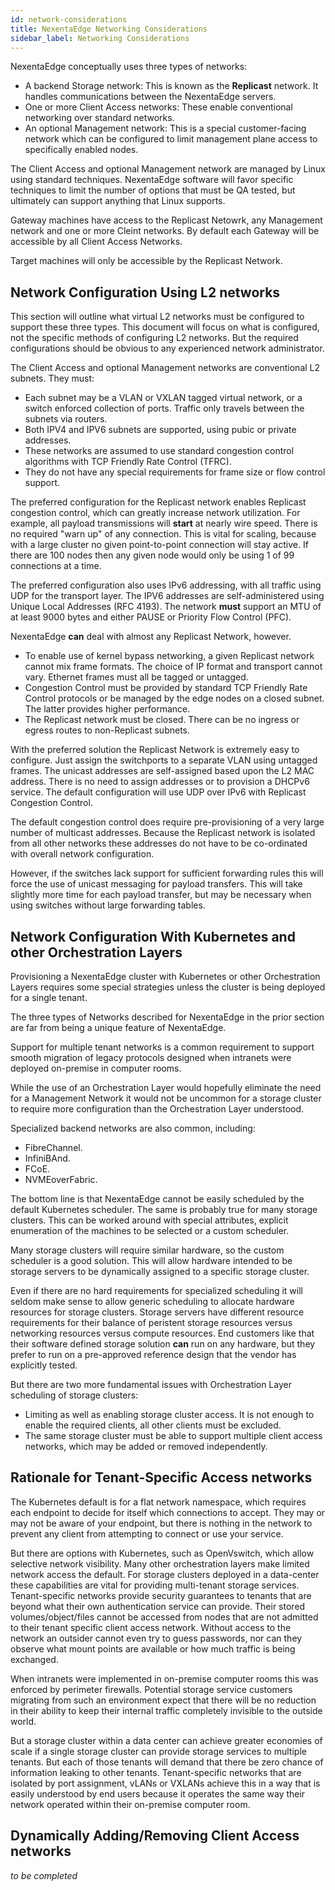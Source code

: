 ```yaml
---
id: network-considerations
title: NexentaEdge Networking Considerations
sidebar_label: Networking Considerations
---
```


NexentaEdge conceptually uses three types of networks:
* A backend Storage network: This is known as the **Replicast** network. It handles communications between the NexentaEdge servers.
* One or more Client Access networks: These enable conventional networking over standard networks.
* An optional Management network: This is a special customer-facing network which can be configured to limit management plane access to specifically enabled nodes.

The Client Access and optional Management network are managed by Linux using standard techniques.
NexentaEdge software will favor specific techniques to limit the number of options that must be QA tested,
but ultimately can support anything that Linux supports.

Gateway machines have access to the Replicast Netowrk, any Management network and one or more Cleint networks. By default each Gateway will be accessible by all Client Access Networks.

Target machines will only be accessible by the Replicast Network.

## Network Configuration Using L2 networks
This section will outline what virtual L2 networks must be configured to support these three types.
This document will focus on what is configured, not the specific methods of configuring L2 networks.
But the required configurations should be obvious to any experienced network administrator.

The Client Access and optional Management networks are conventional L2 subnets. They must:

* Each subnet may be a VLAN or VXLAN tagged virtual network, or a switch enforced collection of ports.
Traffic only travels between the subnets via routers.
* Both IPV4 and IPV6 subnets are supported,
using pubic or private addresses.
* These networks are assumed to use standard congestion control
algorithms with TCP Friendly Rate Control (TFRC).
* They  do not have any special requirements
for frame size or flow control support.

The preferred configuration for the Replicast network enables Replicast congestion control,
which can greatly increase network utilization. For example, all payload transmissions will
**start** at nearly wire speed. There is no required "warn up" of any connection.
This is vital for scaling, because with a large cluster no given point-to-point connection
will stay active. If there are 100 nodes then any given node would only be using 1 of 99
connections at a time.

The preferred configuration also uses IPv6 addressing,
with all traffic using UDP for the transport layer.
The IPV6 addresses are self-administered using Unique Local Addresses (RFC 4193).
The network **must** support an MTU of at least 9000 bytes and either PAUSE or Priority Flow Control (PFC).

NexentaEdge **can** deal with almost any Replicast Network, however.
* To enable use of kernel bypass networking, a given Replicast network cannot mix frame formats. The choice of IP format and transport cannot vary. Ethernet frames must all be tagged or untagged.
* Congestion Control must be provided by standard TCP Friendly Rate Control protocols or be managed by the edge nodes on a closed subnet. The latter provides higher performance.
* The Replicast network must be closed. There can be no ingress or egress routes to non-Replicast subnets.

With the preferred solution the Replicast Network is extremely easy to configure.
Just assign the switchports to a separate VLAN using untagged frames.
The unicast addresses are self-assigned based upon the L2 MAC address.
There is no need to assign addresses or to provision a DHCPv6 service.
The default configuration will use UDP over IPv6 with Replicast Congestion Control.

The default congestion control does require pre-provisioning of a very large number
of multicast addresses. Because the Replicast network is isolated from all other networks
these addresses do not have to be co-ordinated with overall network configuration.

However, if the switches lack support for sufficient forwarding rules this will force
the use of unicast messaging for payload transfers. This will take slightly more time
for each payload transfer, but may be necessary when using switches without large
forwarding tables.

## Network Configuration With Kubernetes and other Orchestration Layers

Provisioning a NexentaEdge cluster with Kubernetes or other Orchestration Layers requires some special strategies unless the cluster is being deployed for a single tenant.

The three types of Networks described for NexentaEdge in the prior section are far from being a unique feature of NexentaEdge.

Support for multiple tenant networks is a common requirement to support smooth migration of legacy protocols designed when intranets were deployed on-premise in computer rooms.

While the use of an Orchestration Layer would hopefully eliminate the need for a Management Network it would not be uncommon for a storage cluster to require more configuration than the Orchestration Layer understood.

Specialized backend networks are also common, including:
* FibreChannel.
* InfiniBAnd.
* FCoE.
* NVMEoverFabric.

The bottom line is that NexentaEdge cannot be easily scheduled by the default Kubernetes scheduler. The same is probably true for many storage clusters. This can be worked around with special attributes, explicit enumeration of the machines to be selected or a custom scheduler.

Many storage clusters will require similar hardware, so the custom scheduler is a good solution. This will allow hardware intended to be storage servers to be dynamically assigned to a specific storage cluster.

Even if there are no hard requirements for specialized scheduling it will seldom make sense to allow generic scheduling to allocate hardware resources for storage clusters. Storage servers have different resource requirements for their balance of peristent storage resources versus networking resources versus compute resources. End customers like that their software defined storage solution **can** run on any hardware, but they prefer to run on a pre-approved reference design that the vendor has explicitly tested.

But there are two more fundamental issues with Orchestration Layer scheduling of storage clusters:
* Limiting as well as enabling storage cluster access. It is not enough to enable the required clients, all other clients must be excluded.
* The same storage cluster must be able to support multiple client access networks, which may be added or removed independently.

## Rationale for Tenant-Specific Access networks
The Kubernetes default is for a flat network namespace, which requires each endpoint to decide for itself which connections to accept. They may or may not be aware of your endpoint, but there is nothing in the network to prevent any client from attempting to connect or use your service.

But there are options with Kubernetes, such as OpenVswitch, which allow selective network visibility. Many other orchestration layers make limited network access the default. For storage clusters deployed in a data-center these capabilities are vital for providing multi-tenant storage services.
Tenant-specific networks provide security guarantees to tenants that are beyond what their own authentication service can provide. Their stored volumes/object/files cannot be accessed from nodes that are not admitted to their tenant specific client access network. Without access to the network an outsider cannot even try to guess passwords, nor can they observe what mount points are available or how much traffic is being exchanged.

When intranets were implemented in on-premise computer rooms this was enforced by perimeter firewalls. Potential storage service customers migrating from such an environment expect that there will be no reduction in their ability to keep their internal traffic completely invisible to the outside world.

But a storage cluster within a data center can achieve greater economies of scale if a single storage cluster can provide storage services to multiple tenants. But each of those tenants will demand that there be zero chance of information leaking to other tenants. Tenant-specific networks that are isolated by port assignment, vLANs or VXLANs achieve this in a way that is easily understood by end users because it operates the same way their network operated within their on-premise computer room.

## Dynamically Adding/Removing Client Access networks
*to be completed*
